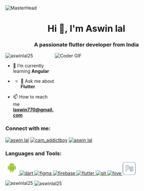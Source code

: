 ![MasterHead](https://miro.medium.com/max/1400/1*vkfI4nFNheC5v0p7wzDtGg.gif)
<h1 align="center">Hi 👋, I'm Aswin lal</h1>
<h3 align="center">A passionate flutter developer from India</h3>

<img align="right" alt="Coder GIF" height=250 width=350 src="https://cdn.dribbble.com/users/1277312/screenshots/14733298/media/39b1045e593737587dd60e42c8422d1f.gif" />
<p align="left"> <img src="https://komarev.com/ghpvc/?username=aswinlal25&label=Profile%20views&color=0e75b6&style=flat" alt="aswinlal25" /> </p>

- 🌱 I’m currently learning **Angular**
- - 💬 Ask me about **Flutter**

- 📫 How to reach me **laswin770@gmail.com**

<h3 align="left">Connect with me:</h3>
<p align="left">
<a href="https://linkedin.com/in/aswin lal" target="blank"><img align="center" src="https://raw.githubusercontent.com/rahuldkjain/github-profile-readme-generator/master/src/images/icons/Social/linked-in-alt.svg" alt="aswin lal" height="30" width="40" /></a>
<a href="https://instagram.com/cam_addictboy" target="blank"><img align="center" src="https://raw.githubusercontent.com/rahuldkjain/github-profile-readme-generator/master/src/images/icons/Social/instagram.svg" alt="cam_addictboy" height="30" width="40" /></a>
<a href="https://www.leetcode.com/aswin lal" target="blank"><img align="center" src="https://raw.githubusercontent.com/rahuldkjain/github-profile-readme-generator/master/src/images/icons/Social/leet-code.svg" alt="aswin lal" height="30" width="40" /></a>
</p>

<h3 align="left">Languages and Tools:</h3>
<p align="left"> <a href="https://developer.android.com" target="_blank" rel="noreferrer"> <img src="https://raw.githubusercontent.com/devicons/devicon/master/icons/android/android-original-wordmark.svg" alt="android" width="40" height="40"/> </a> <a href="https://dart.dev" target="_blank" rel="noreferrer"> <img src="https://www.vectorlogo.zone/logos/dartlang/dartlang-icon.svg" alt="dart" width="40" height="40"/> </a> <a href="https://www.figma.com/" target="_blank" rel="noreferrer"> <img src="https://www.vectorlogo.zone/logos/figma/figma-icon.svg" alt="figma" width="40" height="40"/> </a> <a href="https://firebase.google.com/" target="_blank" rel="noreferrer"> <img src="https://www.vectorlogo.zone/logos/firebase/firebase-icon.svg" alt="firebase" width="40" height="40"/> </a> <a href="https://flutter.dev" target="_blank" rel="noreferrer"> <img src="https://www.vectorlogo.zone/logos/flutterio/flutterio-icon.svg" alt="flutter" width="40" height="40"/> </a> <a href="https://git-scm.com/" target="_blank" rel="noreferrer"> <img src="https://www.vectorlogo.zone/logos/git-scm/git-scm-icon.svg" alt="git" width="40" height="40"/> </a> <a href="https://hive.apache.org/" target="_blank" rel="noreferrer"> <img src="https://www.vectorlogo.zone/logos/apache_hive/apache_hive-icon.svg" alt="hive" width="40" height="40"/> </a> <a href="https://www.photoshop.com/en" target="_blank" rel="noreferrer"> <img src="https://raw.githubusercontent.com/devicons/devicon/master/icons/photoshop/photoshop-line.svg" alt="photoshop" width="40" height="40"/> </a> </p>

<p><img align="left" src="https://github-readme-stats.vercel.app/api/top-langs?username=aswinlal25&show_icons=true&locale=en&layout=compact" alt="aswinlal25" /></p>

<p>&nbsp;<img align="center" src="https://github-readme-stats.vercel.app/api?username=aswinlal25&show_icons=true&locale=en" alt="aswinlal25" /></p>
